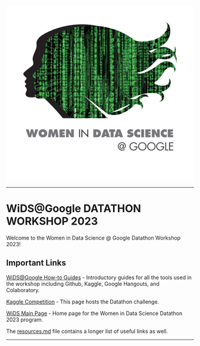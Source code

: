 <img src="images/wids-matrix-stacked.jpg" alt="WiDS" width="600"/>

---

# WiDS@Google DATATHON WORKSHOP 2023

Welcome to the Women in Data Science @ Google Datathon Workshop 2023! 



## Important Links

[WiDS@Google How-to Guides](.) - Introductory guides for all the tools used in the workshop including Github, Kaggle, Google Hangouts, and Colaboratory.

[Kaggle Competition](.) - This page hosts the Datathon challenge.

[WiDS Main Page](https://www.widsconference.org/datathon.html) - Home page for the Women in Data Science Datathon 2023 program.

The [resources.md](.) file contains a longer list of useful links as well.


---
